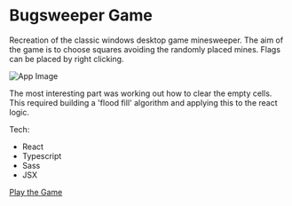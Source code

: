 # Bugsweeper Game
Recreation of the classic windows desktop game minesweeper.
The aim of the game is to choose squares avoiding the randomly 
placed mines. Flags can be placed by right clicking.

![App Image](https://charlietaylorcoder.com/assets/img/portfolio-bugsweeper.jpg)

The most interesting part was working out how to clear the empty 
cells. This required building a 'flood fill' algorithm and 
applying this to the react logic.

Tech: 
- React
- Typescript
- Sass
- JSX

[Play the Game](https://charlietaylorcoder.com/bugsweeper/)